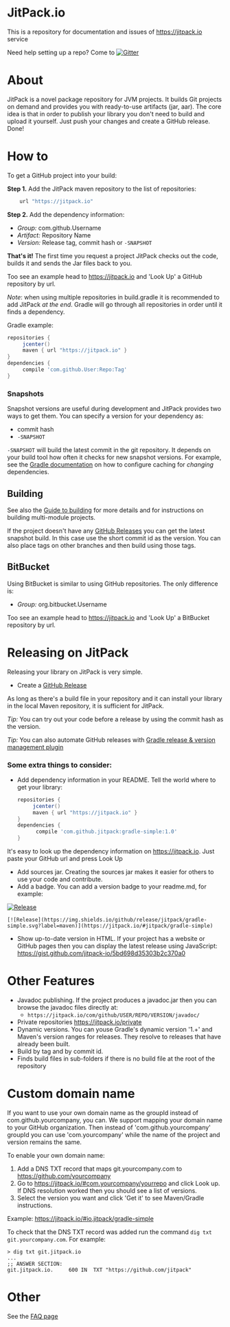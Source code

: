 # JitPack.io

This is a repository for documentation and issues of https://jitpack.io service

Need help setting up a repo? Come to  [![Gitter](https://badges.gitter.im/Join%20Chat.svg)](https://gitter.im/jitpack/jitpack.io?utm_source=badge&utm_medium=badge&utm_campaign=pr-badge&utm_content=badge)

About
======

JitPack is a novel package repository for JVM projects. It builds Git projects on demand and provides you with ready-to-use artifacts (jar, aar). The core idea is that in order to publish your library you don't need to build and upload it yourself. Just push your changes and create a GitHub release. Done!

How to
======

To get a GitHub project into your build:

**Step 1.** Add the JitPack maven repository to the list of repositories:

```gradle
    url "https://jitpack.io"
```

**Step 2.**  Add the dependency information:

 - *Group:* com.github.Username
 - *Artifact:* Repository Name
 - *Version:* Release tag, commit hash or `-SNAPSHOT`
  
**That's it!** The first time you request a project JitPack checks out the code, builds it and sends the Jar files back to you.

Too see an example head to https://jitpack.io and 'Look Up' a GitHub repository by url.

*Note*: when using multiple repositories in build.gradle it is recommended to add JitPack *at the end*. Gradle will go through all repositories in order until it finds a dependency.

Gradle example:
   ```gradle
   repositories { 
        jcenter()
        maven { url "https://jitpack.io" }
   }
   dependencies {
        compile 'com.github.User:Repo:Tag'
   }
   ```

### Snapshots

Snapshot versions are useful during development and JitPack provides two ways to get them. You can specify a version for your dependency as:
 - commit hash
 - `-SNAPSHOT`

`-SNAPSHOT` will build the latest commit in the git repository. It depends on your build tool how often it checks for new snapshot versions. For example, see the [Gradle documentation](https://docs.gradle.org/1.8-rc-1/userguide/dependency_management.html#changing-module-cache-control) on how to configure caching for *changing* dependencies.     

## Building

See also the [Guide to building](https://github.com/jitpack/jitpack.io/blob/master/BUILDING.md) for more details and for instructions on building multi-module projects.

If the project doesn't have any [GitHub Releases](https://github.com/blog/1547-release-your-software) you can get the latest snapshot build. In this case use the short commit id as the version. You can also place tags on other branches and then build using those tags.

## BitBucket

Using BitBucket is similar to using GitHub repositories. The only difference is:
 - *Group:* org.bitbucket.Username

Too see an example head to https://jitpack.io and 'Look Up' a BitBucket repository by url.

Releasing on JitPack
======

Releasing your library on JitPack is very simple. 

- Create a [GitHub Release](https://github.com/blog/1547-release-your-software)  

As long as there's a build file in your repository and it can install your library in the local Maven repository, it is sufficient for JitPack.

*Tip:* You can try out your code before a release by using the commit hash as the version.

*Tip:* You can also automate GitHub releases with [Gradle release & version management plugin](https://github.com/allegro/axion-release-plugin)

### Some extra things to consider:

- Add dependency information in your README. Tell the world where to get your library: 
 
   ```gradle
   repositories { 
        jcenter()
        maven { url "https://jitpack.io" }
   }
   dependencies {
         compile 'com.github.jitpack:gradle-simple:1.0'
   }
   ```  
It's easy to look up the dependency information on https://jitpack.io. Just paste your GitHub url and press Look Up
   
- Add sources jar. Creating the sources jar makes it easier for others to use your code and contribute.
- Add a badge. You can add a version badge to your readme.md, for example:

[![Release](https://img.shields.io/github/release/jitpack/gradle-simple.svg?label=maven)](https://jitpack.io/#jitpack/gradle-simple)

```
[![Release](https://img.shields.io/github/release/jitpack/gradle-simple.svg?label=maven)](https://jitpack.io/#jitpack/gradle-simple)
```

- Show up-to-date version in HTML. If your project has a website or GitHub pages then you can display the latest release using JavaScript: https://gist.github.com/jitpack-io/5bd698d35303b2c370a0

Other Features
======
- Javadoc publishing. If the project produces a javadoc.jar then you can browse the javadoc files directly at: 
    - `https://jitpack.io/com/github/USER/REPO/VERSION/javadoc/`   
- Private repositories https://jitpack.io/private
- Dynamic versions. You can youse Gradle's dynamic version '1.+' and Maven's version ranges for releases. They resolve to releases that have already been built.
- Build by tag and by commit id.
- Finds build files in sub-folders if there is no build file at the root of the repository

Custom domain name
======

If you want to use your own domain name as the groupId instead of com.github.yourcompany, you can.
We support mapping your domain name to your GitHub organization. Then instead of 'com.github.yourcompany' groupId you can use 'com.yourcompany' while the name of the project and version remains the same. 

To enable your own domain name:
  1. Add a DNS TXT record that maps git.yourcompany.com to https://github.com/yourcompany
  2. Go to https://jitpack.io/#com.yourcompany/yourrepo and click Look up. If DNS resolution worked then you should see a list of versions. 
  3. Select the version you want and click 'Get it' to see Maven/Gradle instructions.

Example: https://jitpack.io/#io.jitpack/gradle-simple

To check that the DNS TXT record was added run the command `dig txt git.yourcompany.com`. For example:
```
> dig txt git.jitpack.io
...
;; ANSWER SECTION:
git.jitpack.io.		600	IN	TXT	"https://github.com/jitpack"
```

Other
======

See the [FAQ page](FAQ.md)
